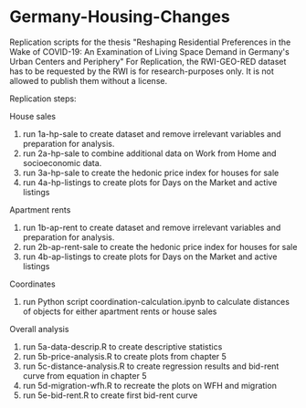 # Germany-Housing-Changes

Replication scripts for the thesis "Reshaping Residential Preferences in the Wake of COVID-19: An Examination of Living Space Demand in Germany's Urban Centers and Periphery"
For Replication, the RWI-GEO-RED dataset has to be requested by the RWI is for research-purposes only. It is not allowed to publish them without a license.

Replication steps:


House sales
1. run 1a-hp-sale to create dataset and remove irrelevant variables and preparation for analysis. 
2. run 2a-hp-sale to combine additional data on Work from Home and socioeconomic data.
3. run 3a-hp-sale to create the hedonic price index for houses for sale
4. run 4a-hp-listings to create plots for Days on the Market and active listings

Apartment rents
1. run 1b-ap-rent to create dataset and remove irrelevant variables and preparation for analysis. 
2. run 2b-ap-rent-sale to create the hedonic price index for houses for sale
3. run 4b-ap-listings to create plots for Days on the Market and active listings

Coordinates
1. run Python script coordination-calculation.ipynb to calculate distances of objects for either apartment rents or house sales

Overall analysis
1. run 5a-data-descrip.R to create descriptive statistics
2. run 5b-price-analysis.R to create plots from chapter 5
4. run 5c-distance-analysis.R to create regression results and bid-rent curve from equation in chapter 5
5. run 5d-migration-wfh.R to recreate the plots on WFH and migration
6. run 5e-bid-rent.R to create first bid-rent curve
